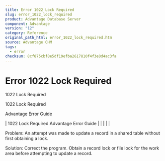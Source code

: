 ```yaml
---
title: Error 1022 Lock Required
slug: error_1022_lock_required
product: Advantage Database Server
component: Advantage
version: "12"
category: Reference
original_path_html: error_1022_lock_required.htm
source: Advantage CHM
tags:
  - error
checksum: 8cf875cbf8e5df19efba2617810f4f3e0d4ac3fa
---
```


# Error 1022 Lock Required

1022 Lock Required

1022 Lock Required

Advantage Error Guide

| 1022 Lock Required  Advantage Error Guide |  |  |  |  |

Problem: An attempt was made to update a record in a shared table without first obtaining a lock.

Solution: Correct the program. Obtain a record lock or file lock for the work area before attempting to update a record.
